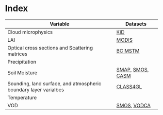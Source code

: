 # Index

| Variable | Datasets|
|---| ---|
| Cloud microphysics   |   [KiD](data_cards/kid_data.md)     | 
|LAI |  [MODIS](data_cards/modis_lai.md)     | 
|Optical cross sections and Scattering matrices | [BC MSTM](data/cards/bc-mstm.md)|
|Precipitation    |    |
|Soil Moisture| [SMAP](data_cards/smap.md), [SMOS](data_cards/SMOS-ICV2.md), [CASM](data_cards/casm.md) |
|Sounding, land surface, and atmospheric boundary layer varialbes | [CLASS4GL](CLASS4GL.md) |
|Temperature |  | 
|VOD  |  [SMOS](data_cards/SMOS-ICV2.md), [VODCA](data_cards/vodca.md)  |
